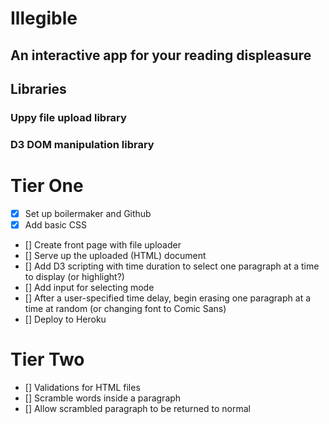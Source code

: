 # Illegible

## An interactive app for your reading displeasure

## Libraries

### Uppy file upload library

### D3 DOM manipulation library

# Tier One

- [x] Set up boilermaker and Github
- [x] Add basic CSS
- [] Create front page with file uploader
- [] Serve up the uploaded (HTML) document
- [] Add D3 scripting with time duration to select one paragraph at a time to display (or highlight?)
- [] Add input for selecting mode
- [] After a user-specified time delay, begin erasing one paragraph at a time at random (or changing font to Comic Sans)
- [] Deploy to Heroku

# Tier Two

- [] Validations for HTML files
- [] Scramble words inside a paragraph
- [] Allow scrambled paragraph to be returned to normal
